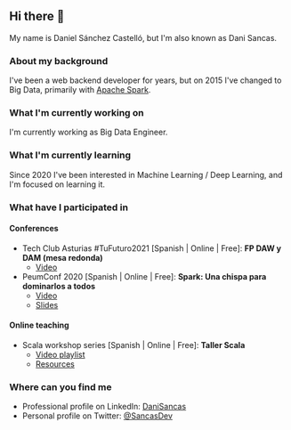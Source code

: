 ## Hi there 👋
My name is Daniel Sánchez Castelló, but I'm also known as Dani Sancas.

### About my background
I've been a web backend developer for years, but on 2015 I've changed to Big Data, primarily with [Apache Spark](https://github.com/apache/spark).

### What I'm currently working on
I'm currently working as Big Data Engineer.

### What I'm currently learning
Since 2020 I've been interested in Machine Learning / Deep Learning, and I'm focused on learning it.

### What have I participated in
#### Conferences
- Tech Club Asturias #TuFuturo2021 [Spanish | Online | Free]: **FP DAW y DAM (mesa redonda)**
  - [Video](https://www.youtube.com/watch?v=fVS9mlL4Tok)
- PeumConf 2020 [Spanish | Online | Free]: **Spark: Una chispa para dominarlos a todos**
  - [Video](https://www.youtube.com/watch?v=_k4-b_MKCik)
  - [Slides](https://github.com/DaniSancas/conferences/blob/main/peumconf2020_spark.pdf)
#### Online teaching
- Scala workshop series [Spanish | Online | Free]: **Taller Scala**
  - [Video playlist](https://www.youtube.com/playlist?list=PLQLA_LWJwvJPQkoO7MzOWPc1eqZH8jPZF)
  - [Resources](https://github.com/DaniSancas/TallerScalaPEUM)

### Where can you find me
- Professional profile on LinkedIn: [DaniSancas](https://www.linkedin.com/in/danisancas/)
- Personal profile on Twitter: [@SancasDev](https://twitter.com/SancasDev)


<!--
**DaniSancas/DaniSancas** is a ✨ _special_ ✨ repository because its `README.md` (this file) appears on your GitHub profile.

Here are some ideas to get you started:

- 🔭 I’m currently working on ...
- 🌱 I’m currently learning ...
- 👯 I’m looking to collaborate on ...
- 🤔 I’m looking for help with ...
- 💬 Ask me about ...
- 📫 How to reach me: ...
- 😄 Pronouns: ...
- ⚡ Fun fact: ...
-->
